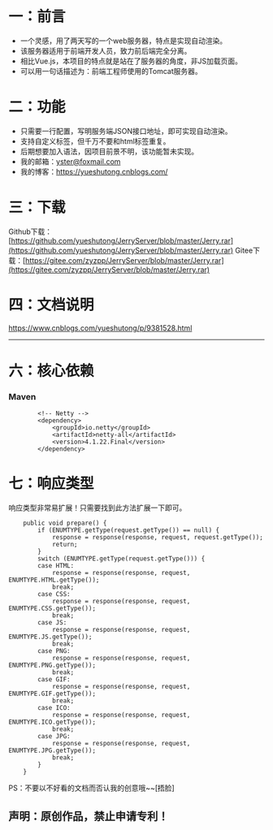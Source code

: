 # 一：前言
- 一个灵感，用了两天写的一个web服务器，特点是实现自动渲染。
- 该服务器适用于前端开发人员，致力前后端完全分离。
- 相比Vue.js，本项目的特点就是站在了服务器的角度，非JS加载页面。
- 可以用一句话描述为：前端工程师使用的Tomcat服务器。
# 二：功能
- 只需要一行配置，写明服务端JSON接口地址，即可实现自动渲染。
- 支持自定义标签，但千万不要和html标签重复。
- 后期想要加入语法，因项目前景不明，该功能暂未实现。
- 我的邮箱：yster@foxmail.com
- 我的博客：https://yueshutong.cnblogs.com/

# 三：下载
Github下载：[https://github.com/yueshutong/JerryServer/blob/master/Jerry.rar](https://github.com/yueshutong/JerryServer/blob/master/Jerry.rar)
Gitee下载：[https://gitee.com/zyzpp/JerryServer/blob/master/Jerry.rar](https://gitee.com/zyzpp/JerryServer/blob/master/Jerry.rar)

# 四：文档说明
https://www.cnblogs.com/yueshutong/p/9381528.html

----------
# 六：核心依赖

### Maven

```
        <!-- Netty -->
        <dependency>
            <groupId>io.netty</groupId>
            <artifactId>netty-all</artifactId>
            <version>4.1.22.Final</version>
        </dependency>
```
# 七：响应类型
响应类型非常易扩展！只需要找到此方法扩展一下即可。
```
	public void prepare() {
		if (ENUMTYPE.getType(request.getType()) == null) {
			response = response(response, request, request.getType());
			return;
		}
		switch (ENUMTYPE.getType(request.getType())) {
		case HTML:
			response = response(response, request, ENUMTYPE.HTML.getType());
			break;
		case CSS:
			response = response(response, request, ENUMTYPE.CSS.getType());
			break;
		case JS:
			response = response(response, request, ENUMTYPE.JS.getType());
			break;
		case PNG:
			response = response(response, request, ENUMTYPE.PNG.getType());
			break;
		case GIF:
			response = response(response, request, ENUMTYPE.GIF.getType());
			break;
		case ICO:
			response = response(response, request, ENUMTYPE.ICO.getType());
			break;
		case JPG:
			response = response(response, request, ENUMTYPE.JPG.getType());
			break;
		}
	}
```

PS：不要以不好看的文档而否认我的创意哦~~[捂脸]
## 声明：原创作品，禁止申请专利！
